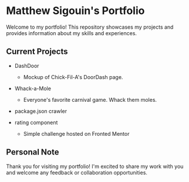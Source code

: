 # Matthew Sigouin's Portfolio

Welcome to my portfolio! This repository showcases my projects and provides information about my skills and experiences.

## Current Projects

- DashDoor
  - Mockup of Chick-Fil-A's DoorDash page.

- Whack-a-Mole
  - Everyone's favorite carnival game. Whack them moles.

- package.json crawler

- rating component
  - Simple challenge hosted on Fronted Mentor

## Personal Note

Thank you for visiting my portfolio! I'm excited to share my work with you and welcome any feedback or collaboration opportunities.
